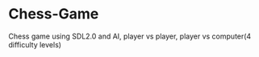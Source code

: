 # Chess-Game
Chess game using SDL2.0 and AI, 
player vs player, player vs computer(4 difficulty levels)
